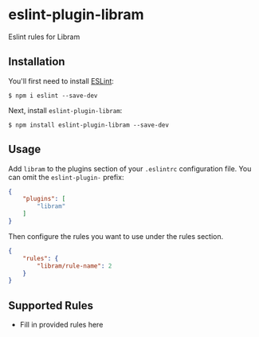 # eslint-plugin-libram

Eslint rules for Libram

## Installation

You'll first need to install [ESLint](http://eslint.org):

```
$ npm i eslint --save-dev
```

Next, install `eslint-plugin-libram`:

```
$ npm install eslint-plugin-libram --save-dev
```


## Usage

Add `libram` to the plugins section of your `.eslintrc` configuration file. You can omit the `eslint-plugin-` prefix:

```json
{
    "plugins": [
        "libram"
    ]
}
```


Then configure the rules you want to use under the rules section.

```json
{
    "rules": {
        "libram/rule-name": 2
    }
}
```

## Supported Rules

* Fill in provided rules here





